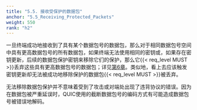 ```yaml
---
title: "5.5. 接收受保护的数据包"
anchor: "5.5_Receiving_Protected_Packets"
weight: 550
rank: "h2"
---
```


一旦终端成功地接收到了具有某个数据包号的数据包，那么对于相同数据包号空间中具有更高数据包号的所有数据包，如果终端无法使用相同的密钥或，如果存在密钥更新，后续的数据包保护密钥来移除它们的保护，那么它{{< req_level MUST >}}丢弃这些具有更高数据包号的数据包；详见[第6章]()。类似地，看上去应该触发密钥更新却无法被成功地移除保护的数据包{{< req_level MUST >}}被丢弃。

无法移除数据包保护并不意味着受到了攻击或对端处出现了违背协议的错误。因为在数据包被严重延误时，QUIC使用的截断数据包号的编码方式有可能造成数据包号被错误地解码。
